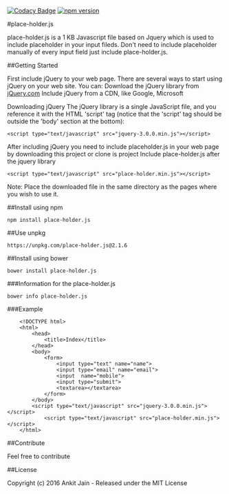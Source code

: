 [![Codacy Badge](https://api.codacy.com/project/badge/Grade/02621d4f9368486e99157258f89f44fa)](https://www.codacy.com/app/ankitjain28may77/placeholder-js?utm_source=github.com&amp;utm_medium=referral&amp;utm_content=ankitjain28may/place-holder.js&amp;utm_campaign=Badge_Grade)
[![npm version](https://badge.fury.io/js/place-holder.js.png)](https://badge.fury.io/js/place-holder.js)

#place-holder.js

place-holder.js is a 1 KB Javascript file based on Jquery which is used to include placeholder in your input fileds. Don't need to include placeholder manually of every input field just include place-holder.js.

##Getting Started

First include jQuery to your web page.
There are several ways to start using jQuery on your web site. You can:
Download the jQuery library from <a href="http://www.jQuery.com">jQuery.com</a>
Include jQuery from a CDN, like Google, Microsoft

Downloading jQuery
The jQuery library is a single JavaScript file, and you reference it with the HTML 'script' tag (notice that the 'script' tag should be outside the 'body' section at the bottom):

```
<script type="text/javascript" src="jquery-3.0.0.min.js"></script>
```

After including jQuery you need to include placeholder.js in your web page by downloading this project or clone is project
Include place-holder.js after the jquery library

```
<script type="text/javascript" src="place-holder.min.js"></script>
```

Note: Place the downloaded file in the same directory as the pages where you wish to use it.


##Install using npm

```
npm install place-holder.js
```


##Use unpkg
```
https://unpkg.com/place-holder.js@2.1.6
```

##Install using bower

```
bower install place-holder.js
```

###Information for the place-holder.js
```
bower info place-holder.js
```

###Example
```
	<!DOCTYPE html>
	<html>
		<head>
			<title>Index</title>
		</head>
		<body>
			<form>
				<input type="text" name="name">
				<input type="email" name="email">
				<input  name="mobile">
				<input type="submit">
				<textarea></textarea>
			</form>
		</body>
		<script type="text/javascript" src="jquery-3.0.0.min.js"></script>
			<script type="text/javascript" src="place-holder.min.js"></script>
	</html>
```
##Contribute

Feel free to contribute

##License

Copyright (c) 2016 Ankit Jain - Released under the MIT License
